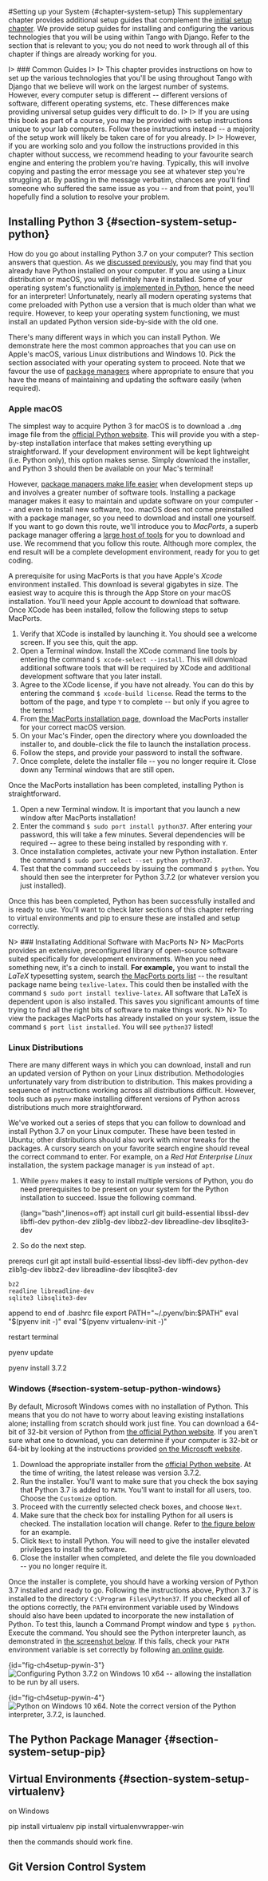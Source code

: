 #Setting up your System {#chapter-system-setup}
This supplementary chapter provides additional setup guides that complement the [initial setup chapter](#chapter-getting-ready). We provide setup guides for installing and configuring the various technologies that you will be using within Tango with Django. Refer to the section that is relevant to you; you do not need to work through all of this chapter if things are already working for you.

I> ### Common Guides
I>
I> This chapter provides instructions on how to set up the various technologies that you'll be using throughout Tango with Django that we believe will work on the largest number of systems. However, every computer setup is different -- different versions of software, different operating systems, etc. These differences make providing universal setup guides very difficult to do.
I> 
I> If you are using this book as part of a course, you may be provided with setup instructions unique to your lab computers. Follow these instructions instead -- a majority of the setup work will likely be taken care of for you already.
I>
I> However, if you are working solo and you follow the instructions provided in this chapter without success, we recommend heading to your favourite search engine and entering the problem you're having. Typically, this will involve copying and pasting the error message you see at whatever step you're struggling at. By pasting in the message verbatim, chances are you'll find someone who suffered the same issue as you -- and from that point, you'll hopefully find a solution to resolve your problem.

## Installing Python 3 {#section-system-setup-python}
How do you go about installing Python 3.7 on your computer? This section answers that question. As we [discussed previously](#chapter-getting-ready-python3), you may find that you already have Python installed on your computer. If you are using a Linux distribution or macOS, you will definitely have it installed. Some of your operating system's functionality [is implemented in Python](http://en.wikipedia.org/wiki/Yellowdog_Updater,_Modified), hence the need for an interpreter! Unfortunately, nearly all modern operating systems that come preloaded with Python use a version that is much older than what we require. However, to keep your operating system functioning, we must install an updated Python version side-by-side with the old one.

There's many different ways in which you can install Python. We demonstrate here the most common approaches that you can use on Apple's macOS, various Linux distributions and Windows 10. Pick the section associated with your operating system to proceed. Note that we favour the use of [package managers](https://en.wikipedia.org/wiki/Package_manager) where appropriate to ensure that you have the means of maintaining and updating the software easily (when required).

### Apple macOS
The simplest way to acquire Python 3 for macOS is to download a `.dmg` image file from the [official Python website](https://www.python.org/downloads/mac-osx/). This will provide you with a step-by-step installation interface that makes setting everything up straightforward. If your development environment will be kept lightweight (i.e. Python only), this option makes sense. Simply download the installer, and Python 3 should then be available on your Mac's terminal!

However, [package managers make life easier](https://softwareengineering.stackexchange.com/questions/372444/why-prefer-a-package-manager-over-a-library-folder) when development steps up and involves a greater number of software tools. Installing a package manager makes it easy to maintain and update software on your computer -- and even to install new software, too. macOS does not come preinstalled with a package manager, so you need to download and install one yourself. If you want to go down this route, we'll introduce you to *MacPorts*, a superb package manager offering a [large host of tools](https://www.macports.org/ports.php) for you to download and use. We recommend that you follow this route. Although more complex, the end result will be a complete development environment, ready for you to get coding.

A prerequisite for using MacPorts is that you have Apple's *Xcode* environment installed. This download is several gigabytes in size. The easiest way to acquire this is through the App Store on your macOS installation. You'll need your Apple account to download that software. Once XCode has been installed, follow the following steps to setup MacPorts.

1. Verify that XCode is installed by launching it. You should see a welcome screen. If you see this, quit the app.
2. Open a Terminal window. Install the XCode command line tools by entering the command `$ xcode-select --install`. This will download additional software tools that will be required by XCode and additional development software that you later install.
3. Agree to the XCode license, if you have not already. You can do this by entering the command `$ xcode-build license`. Read the terms to the bottom of the page, and type `Y` to complete -- but only if you agree to the terms!
4. From [the MacPorts installation page](https://www.macports.org/install.php), download the MacPorts installer for your correct macOS version.
5. On your Mac's Finder, open the directory where you downloaded the installer to, and double-click the file to launch the installation process.
6. Follow the steps, and provide your password to install the software.
7. Once complete, delete the installer file -- you no longer require it. Close down any Terminal windows that are still open.

Once the MacPorts installation has been completed, installing Python is straightforward.

1. Open a new Terminal window. It is important that you launch a new window after MacPorts installation!
2. Enter the command `$ sudo port install python37`. After entering your password, this will take a few minutes. Several dependencies will be required -- agree to these being installed by responding with `Y`.
3. Once installation completes, activate your new Python installation. Enter the command `$ sudo port select --set python python37`.
4. Test that the command succeeds by issuing the command `$ python`. You should then see the interpreter for Python 3.7.2 (or whatever version you just installed).

Once this has been completed, Python has been successfully installed and is ready to use. You'll want to check later sections of this chapter referring to virtual environments and pip to ensure these are installed and setup correctly.

N> ### Installating Additional Software with MacPorts
N>
N> MacPorts provides an extensive, preconfigured library of open-source software suited specifically for development environments. When you need something new, it's a cinch to install. **For example,** you want to install the *LaTeX* typesetting system, search [the MacPorts ports list](https://www.macports.org/ports.php) -- the resultant package name being `texlive-latex`. This could then be installed with the command `$ sudo port install texlive-latex`. All software that LaTeX is dependent upon is also installed. This saves you significant amounts of time trying to find all the right bits of software to make things work.
N>
N> To view the packages MacPorts has already installed on your system, issue the command `$ port list installed`. You will see `python37` listed!

### Linux Distributions
There are many different ways in which you can download, install and run an updated version of Python on your Linux distribution. Methodologies unfortunately vary from distribution to distribution. This makes providing a sequence of instructions working across all distributions difficult. However, tools such as `pyenv` make installing different versions of Python across distributions much more straightforward.

We've worked out a series of steps that you can follow to download and install Python 3.7 on your Linux computer. These have been tested in Ubuntu; other distributions should also work with minor tweaks for the packages. A cursory search on your favorite search engine should reveal the correct command to enter. For example, on a *Red Hat Enterprise Linux* installation, the system package manager is `yum` instead of `apt`.

1. While `pyenv` makes it easy to install multiple versions of Python, you do need prerequisites to be present on your system for the Python installation to succeed. Issue the following command.
   
   {lang="bash",linenos=off}
   	apt install curl git build-essential libssl-dev libffi-dev python-dev zlib1g-dev libbz2-dev libreadline-dev libsqlite3-dev

2. So do the next step.

<!-- 1. INSTALL PREREQS

1. If you're using a graphical environment, open a new Terminal window.
2. Issue `$ curl -L https://github.com/pyenv/pyenv-installer/raw/master/bin/pyenv-installer | bash` to download the `pyenv` installer, and start it.
3.
 -->

prereqs
	curl
	git
	apt install build-essential libssl-dev libffi-dev python-dev zlib1g-dev libbz2-dev libreadline-dev libsqlite3-dev
	
	bz2
	readline libreadline-dev
	sqlite3 libsqlite3-dev

append to end of .bashrc file
	export PATH="~/.pyenv/bin:$PATH"
	eval "$(pyenv init -)"
	eval "$(pyenv virtualenv-init -)"

restart terminal

pyenv update

pyenv install 3.7.2


 
### Windows {#section-system-setup-python-windows}
By default, Microsoft Windows comes with no installation of Python. This means that you do not have to worry about leaving existing installations alone; installing from scratch should work just fine. You can download a 64-bit of 32-bit version of Python from [the official Python website](http://www.python.org/download/). If you aren't sure what one to download, you can determine if your computer is 32-bit or 64-bit by looking at the instructions provided [on the Microsoft website](https://support.microsoft.com/en-gb/help/13443/windows-which-operating-system).

1. Download the appropriate installer from the [official Python website](http://www.python.org/download/). At the time of writing, the latest release was version 3.7.2.
2. Run the installer. You'll want to make sure that you check the box saying that Python 3.7 is added to `PATH`. You'll want to install for all users, too. Choose the `Customize` option.
3. Proceed with the currently selected check boxes, and choose `Next`.
4. Make sure that the check box for installing Python for all users is checked. The installation location will change. Refer to [the figure below](#fig-ch4setup-pywin-3) for an example.
5. Click `Next` to install Python. You will need to give the installer elevated privileges to install the software.
6. Close the installer when completed, and delete the file you downloaded -- you no longer require it.

Once the installer is complete, you should have a working version of Python 3.7 installed and ready to go. Following the instructions above, Python 3.7 is installed to the directory `C:\Program Files\Python37`. If you checked all of the options correctly, the `PATH` environment variable used by Windows should also have been updated to incorporate the new installation of Python. To test this, launch a Command Prompt window and type `$ python`. Execute the command. You should see the Python interpreter launch, as demonstrated in [the screenshot below](#fig-ch4setup-pywin-4). If this fails, check your `PATH` environment variable is set correctly by following [an online guide](https://www.architectryan.com/2018/03/17/add-to-the-path-on-windows-10/).

{id="fig-ch4setup-pywin-3"}
![Configuring Python 3.7.2 on Windows 10 x64 -- allowing the installation to be run by all users.](images/chsetup-pywin-3.png)

{id="fig-ch4setup-pywin-4"}
![Python on Windows 10 x64. Note the correct version of the Python interpreter, 3.7.2, is launched.](images/chsetup-pywin-4.png)

## The Python Package Manager {#section-system-setup-pip}

## Virtual Environments {#section-system-setup-virtualenv}


on Windows

pip install virtualenv
pip install virtualenvwrapper-win

then the commands should work fine.

## Git Version Control System
